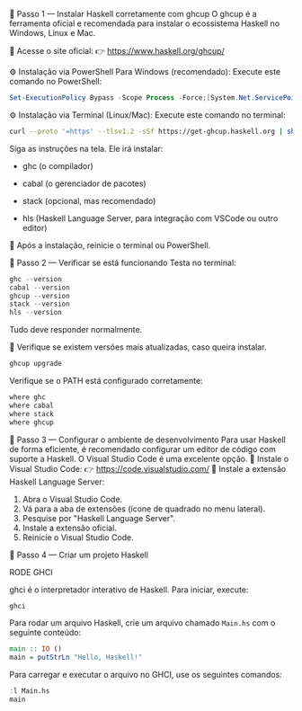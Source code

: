 🧠 Passo 1 — Instalar Haskell corretamente com ghcup
O ghcup é a ferramenta oficial e recomendada para instalar o ecossistema Haskell no Windows, Linux e Mac.

🔗 Acesse o site oficial:
👉 https://www.haskell.org/ghcup/

⚙️ Instalação via PowerShell Para Windows (recomendado):
Execute este comando no PowerShell:
```powershell
Set-ExecutionPolicy Bypass -Scope Process -Force;[System.Net.ServicePointManager]::SecurityProtocol = [System.Net.ServicePointManager]::SecurityProtocol -bor 3072; try { & ([ScriptBlock]::Create((Invoke-WebRequest https://www.haskell.org/ghcup/sh/bootstrap-haskell.ps1 -UseBasicParsing))) -Interactive -DisableCurl } catch { Write-Error $_ }

```
⚙️ Instalação via Terminal (Linux/Mac):
Execute este comando no terminal:
```bash
curl --proto '=https' --tlsv1.2 -sSf https://get-ghcup.haskell.org | sh
```

Siga as instruções na tela. Ele irá instalar:

- ghc (o compilador)

- cabal (o gerenciador de pacotes)

- stack (opcional, mas recomendado)

- hls (Haskell Language Server, para integração com VSCode ou outro editor)

🔄 Após a instalação, reinicie o terminal ou PowerShell.

🧠 Passo 2 — Verificar se está funcionando
Testa no terminal:

```powershell
ghc --version
cabal --version
ghcup --version
stack --version
hls --version
```
Tudo deve responder normalmente.

🔄 Verifique se existem versões mais atualizadas, caso queira instalar.
```bash
ghcup upgrade
```

Verifique se o PATH está configurado corretamente:
```bash
where ghc
where cabal
where stack
where ghcup
```

🧠 Passo 3 — Configurar o ambiente de desenvolvimento
Para usar Haskell de forma eficiente, é recomendado configurar um editor de código com suporte a Haskell. O Visual Studio Code é uma excelente opção.
🔗 Instale o Visual Studio Code:
👉 https://code.visualstudio.com/
🔄 Instale a extensão Haskell Language Server:
1. Abra o Visual Studio Code.
2. Vá para a aba de extensões (ícone de quadrado no menu lateral).
3. Pesquise por "Haskell Language Server".
4. Instale a extensão oficial.
5. Reinicie o Visual Studio Code.

🧠 Passo 4 — Criar um projeto Haskell


RODE 
GHCI

ghci é o interpretador interativo de Haskell. Para iniciar, execute:
```bash
ghci
```
Para rodar
um arquivo Haskell, crie um arquivo chamado `Main.hs` com o seguinte conteúdo:
```haskell
main :: IO ()
main = putStrLn "Hello, Haskell!"
```
Para carregar e executar o arquivo no GHCI, use os seguintes comandos:
```haskell
:l Main.hs
main
```
